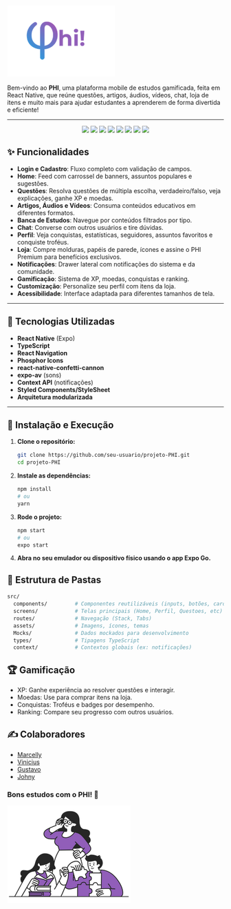 ![Logo do Projeto PHI](./assets/favicon.png)

Bem-vindo ao **PHI**, uma plataforma mobile de estudos gamificada, feita em React Native, que reúne questões, artigos, áudios, vídeos, chat, loja de itens e muito mais para ajudar estudantes a aprenderem de forma divertida e eficiente!

---
<p align="center">
  <img src="https://github.com/user-attachments/assets/7f0c043a-d9b4-401b-afab-bc41b7d8cd80" width="200"/>
  <img src="https://github.com/user-attachments/assets/cc932e37-8c33-416e-9d63-96a6c9c4988c" width="200"/>
  <img src="https://github.com/user-attachments/assets/f032d40b-eb4e-4578-ad65-653e172b45fd" width="200"/>
  <img src="https://github.com/user-attachments/assets/8f6ab1f8-15f5-4396-8dc2-87fa8a9f4880" width="200"/>
  <img src="https://github.com/user-attachments/assets/217a5853-f39b-425d-9766-d74ae489f9ca" width="200"/>
  <img src="https://github.com/user-attachments/assets/ed45f951-5ed4-4bf3-bbd5-6a82738df467" width="200"/>
  <img src="https://github.com/user-attachments/assets/7270aa2e-7021-4f11-9781-334ed7bec59a" width="200"/>
  <img src="https://github.com/user-attachments/assets/8059fc90-9dfd-4bd4-971d-54426588a36d" width="200"/>
</p>

## ✨ Funcionalidades

- **Login e Cadastro**: Fluxo completo com validação de campos.
- **Home**: Feed com carrossel de banners, assuntos populares e sugestões.
- **Questões**: Resolva questões de múltipla escolha, verdadeiro/falso, veja explicações, ganhe XP e moedas.
- **Artigos, Áudios e Vídeos**: Consuma conteúdos educativos em diferentes formatos.
- **Banca de Estudos**: Navegue por conteúdos filtrados por tipo.
- **Chat**: Converse com outros usuários e tire dúvidas.
- **Perfil**: Veja conquistas, estatísticas, seguidores, assuntos favoritos e conquiste troféus.
- **Loja**: Compre molduras, papéis de parede, ícones e assine o PHI Premium para benefícios exclusivos.
- **Notificações**: Drawer lateral com notificações do sistema e da comunidade.
- **Gamificação**: Sistema de XP, moedas, conquistas e ranking.
- **Customização**: Personalize seu perfil com itens da loja.
- **Acessibilidade**: Interface adaptada para diferentes tamanhos de tela.

---

## 📱 Tecnologias Utilizadas

- **React Native** (Expo)
- **TypeScript**
- **React Navigation**
- **Phosphor Icons**
- **react-native-confetti-cannon**
- **expo-av** (sons)
- **Context API** (notificações)
- **Styled Components/StyleSheet**
- **Arquitetura modularizada**

---

## 🚀 Instalação e Execução

1. **Clone o repositório:**

   ```bash
   git clone https://github.com/seu-usuario/projeto-PHI.git
   cd projeto-PHI
   ```

2. **Instale as dependências:**

    ```bash
    npm install
    # ou
    yarn
    ```
3. **Rode o projeto:**
    ```bash
    npm start
    # ou
    expo start
    ```
4. **Abra no seu emulador ou dispositivo físico usando o app Expo Go.**

## 🧩 Estrutura de Pastas

```bash
src/
  components/         # Componentes reutilizáveis (inputs, botões, cards, etc)
  screens/            # Telas principais (Home, Perfil, Questoes, etc)
  routes/             # Navegação (Stack, Tabs)
  assets/             # Imagens, ícones, temas
  Mocks/              # Dados mockados para desenvolvimento
  types/              # Tipagens TypeScript
  context/            # Contextos globais (ex: notificações)
```

## 🏆 Gamificação

- XP: Ganhe experiência ao resolver questões e interagir.
- Moedas: Use para comprar itens na loja.
- Conquistas: Troféus e badges por desempenho.
- Ranking: Compare seu progresso com outros usuários.

## ✍️ Colaboradores

- [Marcelly](https://github.com/marcyroz)
- [Vinicius](https://github.com/Vinicius-Caua)
- [Gustavo](https://github.com/PlayerBosta)
- [Johny](https://github.com/devJohnyRRS)

### **Bons estudos com o PHI! 🚀**

![Logo do Projeto PHI](./assets/people.png)
